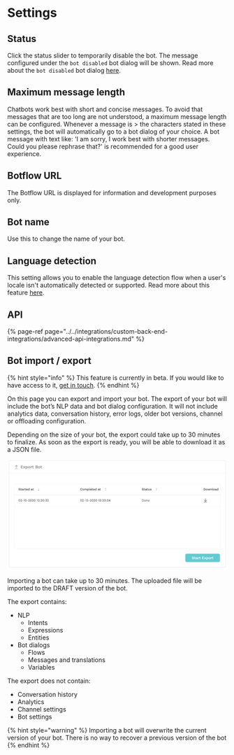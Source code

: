 # Settings

## Status

Click the status slider to temporarily disable the bot. The message configured under the `bot disabled` bot dialog will be shown. Read more about the `bot disabled` bot dialog [here](https://docs.chatlayer.ai/bot-answers/dialog-state#bot-disabled). 

## Maximum message length

Chatbots work best with short and concise messages. To avoid that messages that are too long are not understood, a maximum message length can be configured. Whenever a message is &gt; the characters stated in these settings, the bot will automatically go to a bot dialog of your choice. A bot message with text like: 'I am sorry, I work best with shorter messages. Could you please rephrase that?' is recommended for a good user experience. 

## Botflow URL

The Botflow URL is displayed for information and development purposes only. 

## Bot name

Use this to change the name of your bot.

## Language detection

This setting allows you to enable the language detection flow when a user's locale isn't automatically detected or supported. Read more about this feature [here](../../understanding-users/multilanguage-bots.md#language-detection-flow).

## API

{% page-ref page="../../integrations/custom-back-end-integrations/advanced-api-integrations.md" %}

## Bot import / export

{% hint style="info" %}
This feature is currently in beta. If you would like to have access to it, [get in touch](../../support/get-in-touch.md).
{% endhint %}

On this page you can export and import your bot. The export of your bot will include the bot’s NLP data and bot dialog configuration. It will not include analytics data, conversation history, error logs, older bot versions, channel or offloading configuration. 

Depending on the size of your bot, the export could take up to 30 minutes to finalize. As soon as the export is ready, you will be able to download it as a JSON file.

![](../../.gitbook/assets/image%20%28322%29.png)

Importing a bot can take up to 30 minutes. The uploaded file will be imported to the DRAFT version of the bot.

The export contains:

* NLP
  * Intents
  * Expressions
  * Entities
* Bot dialogs
  * Flows
  * Messages and translations
  * Variables

The export does not contain:

* Conversation history
* Analytics
* Channel settings
* Bot settings

{% hint style="warning" %}
Importing a bot will overwrite the current version of your bot. There is no way to recover a previous version of the bot
{% endhint %}



